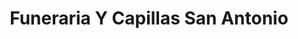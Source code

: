 ---
title: "Funeraria Y Capillas San Antonio"
url: /san-antonio/funeraria-y-capillas-san-antonio/
shop: funeral directors
---